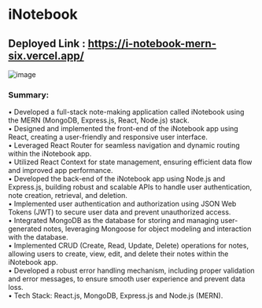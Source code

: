 
# iNotebook

## Deployed Link : https://i-notebook-mern-six.vercel.app/

![image](https://github.com/MOHDSAMIULLAH/iNotebook/assets/91786605/c2fb3389-133a-41ba-a366-d81c5208fdb7)


### Summary:
•  Developed a full-stack note-making application called iNotebook using the MERN (MongoDB, Express.js, React, Node.js) stack.</br>
•  Designed and implemented the front-end of the iNotebook app using React, creating a user-friendly and responsive user interface.</br>
•  Leveraged React Router for seamless navigation and dynamic routing within the iNotebook app.</br>
•  Utilized React Context for state management, ensuring efficient data flow and improved app performance.</br>
•  Developed the back-end of the iNotebook app using Node.js and Express.js, building robust and scalable APIs to handle user authentication, note creation, retrieval, and deletion.</br>
•  Implemented user authentication and authorization using JSON Web Tokens (JWT) to secure user data and prevent unauthorized access.</br>
•  Integrated MongoDB as the database for storing and managing user-generated notes, leveraging Mongoose for object modeling and interaction with the database.</br>
•  Implemented CRUD (Create, Read, Update, Delete) operations for notes, allowing users to create, view, edit, and delete their notes within the iNotebook app.</br>
•  Developed a robust error handling mechanism, including proper validation and error messages, to ensure smooth user experience and prevent data loss.</br>
•  Tech Stack: React.js, MongoDB, Express.js and Node.js (MERN).

